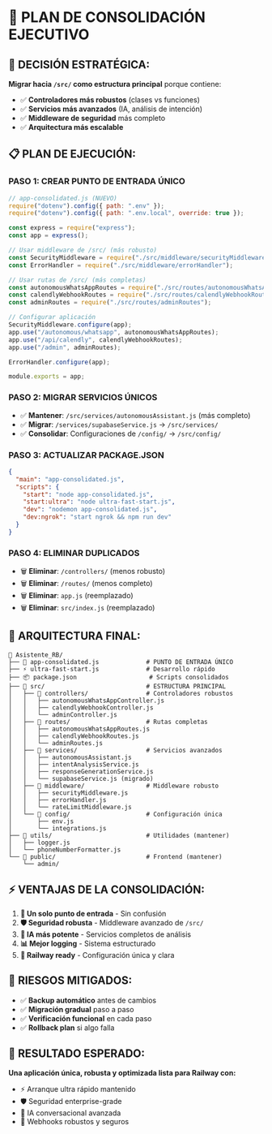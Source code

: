 # 🚀 PLAN DE CONSOLIDACIÓN EJECUTIVO

## 🎯 **DECISIÓN ESTRATÉGICA:**

**Migrar hacia `/src/` como estructura principal** porque contiene:

- ✅ **Controladores más robustos** (clases vs funciones)
- ✅ **Servicios más avanzados** (IA, análisis de intención)
- ✅ **Middleware de seguridad** más completo
- ✅ **Arquitectura más escalable**

## 📋 **PLAN DE EJECUCIÓN:**

### **PASO 1: CREAR PUNTO DE ENTRADA ÚNICO**

```javascript
// app-consolidated.js (NUEVO)
require("dotenv").config({ path: ".env" });
require("dotenv").config({ path: ".env.local", override: true });

const express = require("express");
const app = express();

// Usar middleware de /src/ (más robusto)
const SecurityMiddleware = require("./src/middleware/securityMiddleware");
const ErrorHandler = require("./src/middleware/errorHandler");

// Usar rutas de /src/ (más completas)
const autonomousWhatsAppRoutes = require("./src/routes/autonomousWhatsAppRoutes");
const calendlyWebhookRoutes = require("./src/routes/calendlyWebhookRoutes");
const adminRoutes = require("./src/routes/adminRoutes");

// Configurar aplicación
SecurityMiddleware.configure(app);
app.use("/autonomous/whatsapp", autonomousWhatsAppRoutes);
app.use("/api/calendly", calendlyWebhookRoutes);
app.use("/admin", adminRoutes);

ErrorHandler.configure(app);

module.exports = app;
```

### **PASO 2: MIGRAR SERVICIOS ÚNICOS**

- ✅ **Mantener**: `/src/services/autonomousAssistant.js` (más completo)
- ✅ **Migrar**: `/services/supabaseService.js` → `/src/services/`
- ✅ **Consolidar**: Configuraciones de `/config/` → `/src/config/`

### **PASO 3: ACTUALIZAR PACKAGE.JSON**

```json
{
  "main": "app-consolidated.js",
  "scripts": {
    "start": "node app-consolidated.js",
    "start:ultra": "node ultra-fast-start.js",
    "dev": "nodemon app-consolidated.js",
    "dev:ngrok": "start ngrok && npm run dev"
  }
}
```

### **PASO 4: ELIMINAR DUPLICADOS**

- 🗑️ **Eliminar**: `/controllers/` (menos robusto)
- 🗑️ **Eliminar**: `/routes/` (menos completo)
- 🗑️ **Eliminar**: `app.js` (reemplazado)
- 🗑️ **Eliminar**: `src/index.js` (reemplazado)

## 🎯 **ARQUITECTURA FINAL:**

```
📂 Asistente_RB/
├── 🚀 app-consolidated.js             # PUNTO DE ENTRADA ÚNICO
├── ⚡ ultra-fast-start.js             # Desarrollo rápido
├── 📦 package.json                    # Scripts consolidados
├── 📂 src/                            # ESTRUCTURA PRINCIPAL
│   ├── 📂 controllers/                # Controladores robustos
│   │   ├── autonomousWhatsAppController.js
│   │   ├── calendlyWebhookController.js
│   │   └── adminController.js
│   ├── 📂 routes/                     # Rutas completas
│   │   ├── autonomousWhatsAppRoutes.js
│   │   ├── calendlyWebhookRoutes.js
│   │   └── adminRoutes.js
│   ├── 📂 services/                   # Servicios avanzados
│   │   ├── autonomousAssistant.js
│   │   ├── intentAnalysisService.js
│   │   ├── responseGenerationService.js
│   │   └── supabaseService.js (migrado)
│   ├── 📂 middleware/                 # Middleware robusto
│   │   ├── securityMiddleware.js
│   │   ├── errorHandler.js
│   │   └── rateLimitMiddleware.js
│   └── 📂 config/                     # Configuración única
│       ├── env.js
│       └── integrations.js
├── 📂 utils/                          # Utilidades (mantener)
│   ├── logger.js
│   └── phoneNumberFormatter.js
└── 📂 public/                         # Frontend (mantener)
    └── admin/
```

## ⚡ **VENTAJAS DE LA CONSOLIDACIÓN:**

1. **🎯 Un solo punto de entrada** - Sin confusión
2. **🛡️ Seguridad robusta** - Middleware avanzado de `/src/`
3. **🤖 IA más potente** - Servicios completos de análisis
4. **📊 Mejor logging** - Sistema estructurado
5. **🚀 Railway ready** - Configuración única y clara

## 🚨 **RIESGOS MITIGADOS:**

- ✅ **Backup automático** antes de cambios
- ✅ **Migración gradual** paso a paso
- ✅ **Verificación funcional** en cada paso
- ✅ **Rollback plan** si algo falla

## 🎉 **RESULTADO ESPERADO:**

**Una aplicación única, robusta y optimizada lista para Railway con:**

- ⚡ Arranque ultra rápido mantenido
- 🛡️ Seguridad enterprise-grade
- 🤖 IA conversacional avanzada
- 📱 Webhooks robustos y seguros
